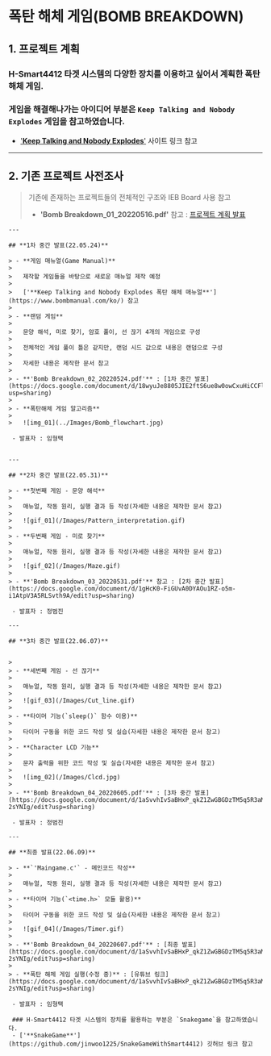
# **폭탄 해체 게임(BOMB BREAKDOWN)**


## **1. 프로젝트 계획**

### H-Smart4412 타겟 시스템의 다양한 장치를 이용하고 싶어서 계획한 폭탄 해체 게임.

### 게임을 해결해나가는 아이디어 부분은 `Keep Talking and Nobody Explodes` 게임을 참고하였습니다.
 - ['**Keep Talking and Nobody Explodes**'](http://www.keeptalkinggame.com/) 사이트 링크 참고

---

## **2. 기존 프로젝트 사전조사**
>
>   기존에 존재하는 프로젝트들의 전체적인 구조와 IEB Board 사용 참고
>
> - **'Bomb Breakdown_01_20220516.pdf'** 참고 : [프로젝트 계획 발표](https://github.com/hyoungteak/IoT_HSmart4412/blob/main/Docs/Bomb%20Breakdown_01_20220516.pdf)

```
---

## **1차 중간 발표(22.05.24)**

> - **게임 매뉴얼(Game Manual)**
>
>   제작할 게임들을 바탕으로 새로운 매뉴얼 제작 예정
>
>   ['**Keep Talking and Nobody Explodes 폭탄 해체 매뉴얼**'](https://www.bombmanual.com/ko/) 참고
>
> - **랜덤 게임**
>
>   문양 해석, 미로 찾기, 암호 풀이, 선 끊기 4개의 게임으로 구성
>
>   전체적인 게임 풀이 틀은 같지만, 랜덤 시드 값으로 내용은 랜덤으로 구성
>
>   자세한 내용은 제작한 문서 참고
>
> - **'Bomb Breakdown_02_20220524.pdf'** : [1차 중간 발표](https://docs.google.com/document/d/18wyuJe8805JIE2ftS6ue8w0owCxuHiCCFlvMyepP3zM/edit?usp=sharing)
>
> - **폭탄해체 게임 알고리즘**
>
>   ![img_01](../Images/Bomb_flowchart.jpg)

 - 발표자 : 임형택


---

## **2차 중간 발표(22.05.31)**

> - **첫번째 게임 - 문양 해석**
>
>   매뉴얼, 작동 원리, 실행 결과 등 작성(자세한 내용은 제작한 문서 참고)
>
>   ![gif_01](/Images/Pattern_interpretation.gif)
>
> - **두번째 게임 - 미로 찾기**
>
>   매뉴얼, 작동 원리, 실행 결과 등 작성(자세한 내용은 제작한 문서 참고)
>
>   ![gif_02](/Images/Maze.gif)
>
> - **'Bomb Breakdown_03_20220531.pdf'** 참고 : [2차 중간 발표](https://docs.google.com/document/d/1gHcK0-FiGUvA0DYAOu1RZ-o5m-i1AtpV3A5RLSvth9A/edit?usp=sharing)

 - 발표자 : 정범진

---

## **3차 중간 발표(22.06.07)**


>
> - **세번째 게임 - 선 끊기**
>
>   매뉴얼, 작동 원리, 실행 결과 등 작성(자세한 내용은 제작한 문서 참고)
>
>   ![gif_03](/Images/Cut_line.gif)
>
> - **타이머 기능(`sleep()` 함수 이용)**
>
>   타이머 구동을 위한 코드 작성 및 실습(자세한 내용은 제작한 문서 참고)
>
> - **Character LCD 기능**
>
>   문자 출력을 위한 코드 작성 및 실습(자세한 내용은 제작한 문서 참고)
>
>   ![img_02](/Images/Clcd.jpg)
>
> - **'Bomb Breakdown_04_20220605.pdf'** : [3차 중간 발표](https://docs.google.com/document/d/1aSvvhIvSaBHxP_qkZ1ZwGBGDzTM5q5R3aMHY-2sYNIg/edit?usp=sharing)

 - 발표자 : 정범진

---

## **최종 발표(22.06.09)**

> - **`'Maingame.c'` - 메인코드 작성**
>
>   매뉴얼, 작동 원리, 실행 결과 등 작성(자세한 내용은 제작한 문서 참고)
>
> - **타이머 기능(`<time.h>` 모듈 활용)**
>
>   타이머 구동을 위한 코드 작성 및 실습(자세한 내용은 제작한 문서 참고)
>
>   ![gif_04](/Images/Timer.gif)
>
> - **'Bomb Breakdown_04_20220607.pdf'** : [최종 발표](https://docs.google.com/document/d/1aSvvhIvSaBHxP_qkZ1ZwGBGDzTM5q5R3aMHY-2sYNIg/edit?usp=sharing)
>
> - **폭탄 해체 게임 실행(수정 중)** : [유튜브 링크](https://docs.google.com/document/d/1aSvvhIvSaBHxP_qkZ1ZwGBGDzTM5q5R3aMHY-2sYNIg/edit?usp=sharing)

 - 발표자 : 임형택

 ### H-Smart4412 타겟 시스템의 장치를 활용하는 부분은 `Snakegame`을 참고하였습니다.
 - ['**SnakeGame**'](https://github.com/jinwoo1225/SnakeGameWithSmart4412) 깃허브 링크 참고
